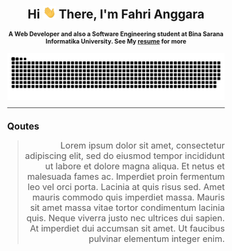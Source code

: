 <div align="center">
<h1 align="center">Hi <img width="30" src="https://github.com/1999AZZAR/1999AZZAR/blob/main/resources/img/waving.gif"> There, I'm Fahri Anggara</h1>
<h4 align="center">A Web Developer and also a Software Engineering student at Bina Sarana Informatika University. See My <a href="https://blog.kanzankazu.web.id/@fahrianggara/resume-fahrianggara-qnv.pdf" target="_blank">resume</a> for more</h4>
</div>

<div align="center">
  <a href="https://1999azzar.github.io/1999AZZAR/">
  <img src="https://github.com/1999AZZAR/1999AZZAR/blob/main/resources/img/grid-snake.svg"
       alt="snake" />
  </a>
</div>

-----

## Qoutes
> <p style='text-align: right; font-size: 20px;'>Lorem ipsum dolor sit amet, consectetur adipiscing elit, sed do eiusmod tempor incididunt ut labore et dolore magna aliqua. Et netus et malesuada fames ac. Imperdiet proin fermentum leo vel orci porta. Lacinia at quis risus sed. Amet mauris commodo quis imperdiet massa. Mauris sit amet massa vitae tortor condimentum lacinia quis. Neque viverra justo nec ultrices dui sapien. At imperdiet dui accumsan sit amet. Ut faucibus pulvinar elementum integer enim.</p>
